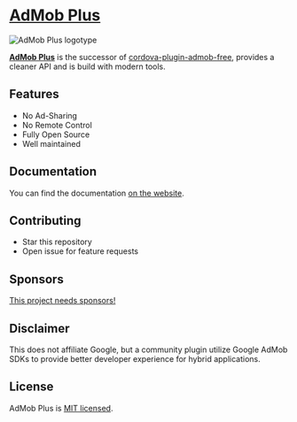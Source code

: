 # [AdMob Plus](https://admob-plus.github.io)

![AdMob Plus logotype](https://admob-plus.github.io/img/logo.png "AdMob Plus logotype")

[**AdMob Plus**](https://admob-plus.github.io) is the successor of [cordova-plugin-admob-free](https://github.com/ratson/cordova-plugin-admob-free), provides a cleaner API and is build with modern tools.

## Features

- No Ad-Sharing
- No Remote Control
- Fully Open Source
- Well maintained

## Documentation

You can find the documentation [on the website](https://admob-plus.github.io/docs/).

## Contributing

- Star this repository
- Open issue for feature requests

## Sponsors

[This project needs sponsors!](https://admob-plus.github.io/funding)

## Disclaimer

This does not affiliate Google, but a community plugin utilize Google AdMob SDKs to provide better developer experience for hybrid applications.

## License

AdMob Plus is [MIT licensed](./LICENSE).
